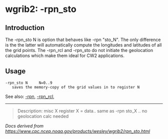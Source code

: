 # wgrib2: -rpn_sto

## Introduction

The -rpn_sto N is option that behaves like
-rpn "sto_N". The only difference is the
the latter will automatically compute the longitudes and latitudes
of all the grid points.
The -rpn_rcl and
-rpn_sto do not initiate the geolocation
calculations which make them ideal for CW2 applications.

## Usage

```
-rpn_sto N     N=0..9
   saves the memory-copy of the grid values in to register N
```

See also:
[-rpn](./rpn.md),
[-rpn_rcl](./rpn_rcl.md),

---

> Description: misc X register X = data.. same as -rpn sto_X .. no geolocation calc needed

_Docs derived from <https://www.cpc.ncep.noaa.gov/products/wesley/wgrib2/rpn_sto.html>_
